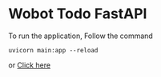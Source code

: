 # Wobot Todo FastAPI

To run the application, Follow the command
```
uvicorn main:app --reload
```

or <a href="web-production-7a03.up.railway.app">Click here</a>
